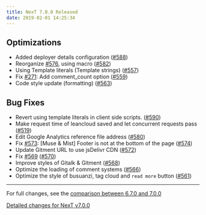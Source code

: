 ```yaml
---
title: NexT 7.0.0 Released
date: 2019-02-01 14:25:34 
---
```


## Optimizations

- Added deployer details configuration ([#588](https://github.com/theme-next/hexo-theme-next/pull/588))
- Reorganize [#576](https://github.com/theme-next/hexo-theme-next/pull/576), using macro ([#582](https://github.com/theme-next/hexo-theme-next/pull/582))
- Using Template literals (Template strings) ([#557](https://github.com/theme-next/hexo-theme-next/pull/557))
- Fix [#271](https://github.com/theme-next/hexo-theme-next/pull/271): Add comment_count option ([#559](https://github.com/theme-next/hexo-theme-next/pull/559))
- Code style update (formatting) ([#563](https://github.com/theme-next/hexo-theme-next/pull/563))


## Bug Fixes

- Revert using template literals in client side scripts. ([#590](https://github.com/theme-next/hexo-theme-next/pull/590))
- Make request time of leancloud saved and let concurrent requests pass ([#519](https://github.com/theme-next/hexo-theme-next/pull/519))
- Edit Google Analytics reference file address ([#580](https://github.com/theme-next/hexo-theme-next/pull/580))
- Fix [#573](https://github.com/theme-next/hexo-theme-next/pull/573): [Muse & Mist] Footer is not at the bottom of the page ([#574](https://github.com/theme-next/hexo-theme-next/pull/574))
- Update Gitment URL to use jsDelivr CDN ([#572](https://github.com/theme-next/hexo-theme-next/pull/572))
- Fix [#569](https://github.com/theme-next/hexo-theme-next/pull/569) ([#570](https://github.com/theme-next/hexo-theme-next/pull/570))
- Improve styles of Gitalk & Gitment ([#568](https://github.com/theme-next/hexo-theme-next/pull/568))
- Optimize the loading of comment systems ([#566](https://github.com/theme-next/hexo-theme-next/pull/566))
- Optimize the style of busuanzi, tag cloud and `read more` button ([#561](https://github.com/theme-next/hexo-theme-next/pull/561))

***

For full changes, see the [comparison between 6.7.0 and 7.0.0](https://github.com/theme-next/hexo-theme-next/compare/v6.7.0...v7.0.0)

[Detailed changes for NexT v7.0.0](https://github.com/theme-next/hexo-theme-next/releases/tag/v7.0.0)
